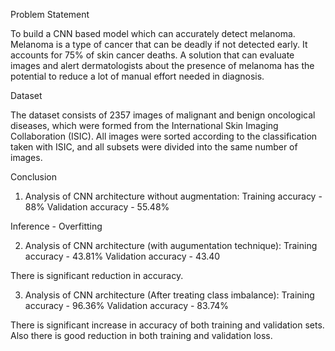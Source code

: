 Problem Statement

To build a CNN based model which can accurately detect melanoma. Melanoma is a type of cancer that can be deadly if not detected early. It accounts for 75% of skin cancer deaths. A solution that can evaluate images and alert dermatologists about the presence of melanoma has the potential to reduce a lot of manual effort needed in diagnosis.


Dataset

The dataset consists of 2357 images of malignant and benign oncological diseases, which were formed from the International Skin Imaging Collaboration (ISIC). All images were sorted according to the classification taken with ISIC, and all subsets were divided into the same number of images.




Conclusion

1. Analysis of CNN architecture without augmentation:
Training accuracy - 88%
Validation accuracy - 55.48%

Inference - Overfitting

2. Analysis of CNN architecture (with augumentation technique):
Training accuracy - 43.81%
Validation accuracy - 43.40

There is significant reduction in accuracy.

3. Analysis of CNN architecture (After treating class imbalance):
Training accuracy - 96.36%
Validation accuracy - 83.74%

There is significant increase in accuracy of both training and validation sets. Also there is good reduction in both training and validation loss.





